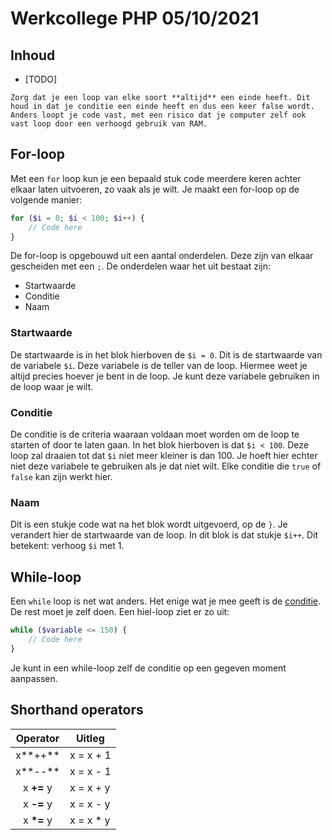 # Werkcollege PHP 05/10/2021

## Inhoud

- [TODO]

```ad-warning
Zorg dat je een loop van elke soort **altijd** een einde heeft. Dit houd in dat je conditie een einde heeft en dus een keer false wordt. Anders loopt je code vast, met een risico dat je computer zelf ook vast loop door een verhoogd gebruik van RAM.
```

## For-loop

Met een `for` loop kun je een bepaald stuk code meerdere keren achter elkaar laten uitvoeren, zo vaak als je wilt. Je maakt een for-loop op de volgende manier:

```php
for ($i = 0; $i < 100; $i++) {
	// Code here
}
```

De for-loop is opgebouwd uit een aantal onderdelen. Deze zijn van elkaar gescheiden met een `;`. De onderdelen waar het uit bestaat zijn:

- Startwaarde
- Conditie
- Naam

### Startwaarde

De startwaarde is in het blok hierboven de `$i = 0`. Dit is de startwaarde van de variabele `$i`. Deze variabele is de teller van de loop. Hiermee weet je altijd precies hoever je bent in de loop. Je kunt deze variabele gebruiken in de loop waar je wilt.

### Conditie

De conditie is de criteria waaraan voldaan moet worden om de loop te starten of door te laten gaan. In het blok hierboven is dat `$i < 100`. Deze loop zal draaien tot dat `$i` niet meer kleiner is dan 100. Je hoeft hier echter niet deze variabele te gebruiken als je dat niet wilt. Elke conditie die `true` of `false` kan zijn werkt hier.

### Naam

Dit is een stukje code wat na het blok wordt uitgevoerd, op de `}`. Je verandert hier de startwaarde van de loop. In dit blok is dat stukje `$i++`. Dit betekent: verhoog `$i` met 1.

## While-loop

Een `while` loop is net wat anders. Het enige wat je mee geeft is de [conditie](#Conditie). De rest moet je zelf doen. Een hiel-loop ziet er zo uit:

```php
while ($variable <= 150) {
	// Code here
}
```

Je kunt in een while-loop zelf de conditie op een gegeven moment aanpassen.

## Shorthand operators

|  Operator   | Uitleg     |
|:-----------:| ---------- |
|   x**++**   | x = x + 1  |
|   x**--**   | x = x - 1  |
| x **+=** y  | x = x + y  |
| x **-=** y  | x = x - y  |
| x **\*=** y | x = x \* y |
